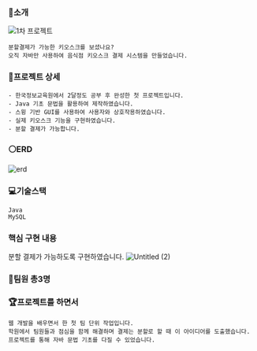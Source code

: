 ### :rice:소개
![1차 프로젝트](https://github.com/Song0-0/FirstMiniProject/assets/102652457/26bd9ef8-550a-4466-866a-2eb0cb793436)
```
분할결제가 가능한 키오스크를 보셨나요? 
오직 자바만 사용하여 음식점 키오스크 결제 시스템을 만들었습니다.
```

### :star2:프로젝트 상세
```
- 한국정보교육원에서 2달정도 공부 후 완성한 첫 프로젝트입니다.
- Java 기초 문법을 활용하여 제작하였습니다.
- 스윙 기반 GUI를 사용하여 사용자와 상호작용하였습니다.
- 실제 키오스크 기능을 구현하였습니다.
- 분할 결제가 가능합니다.
```
### :white_circle:ERD
![erd](https://github.com/Song0-0/dutch-pay-kiosk/assets/102652457/bee08f9f-4320-4c4c-9818-4026e7685727)


### :computer:기술스택
```
Java
MySQL
```

### 핵심 구현 내용
분할 결제가 가능하도록 구현하였습니다.
![Untitled (2)](https://github.com/Song0-0/dutch-pay-kiosk/assets/102652457/4868dd39-6555-4384-a78d-352d3d2ac983)


### :raising_hand:팀원 총3명

### :trophy:프로젝트를 하면서
```
웹 개발을 배우면서 한 첫 팀 단위 작업입니다.
학원에서 팀원들과 점심을 함께 해결하며 결제는 분할로 할 때 이 아이디어를 도출했습니다.
프로젝트를 통해 자바 문법 기초를 다질 수 있었습니다.
```
